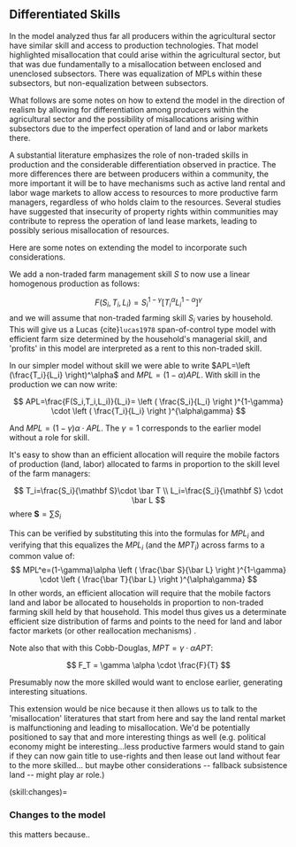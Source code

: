 ## Differentiated Skills

In the model analyzed thus far all producers within the agricultural sector have similar skill and access to production technologies.  That model highlighted misallocation that could arise within the agricultural sector, but that was due fundamentally to a misallocation between enclosed and unenclosed subsectors.  There was equalization of MPLs within these subsectors, but non-equalization between subsectors.   

What follows are some notes on how to extend the model in the direction of realism by allowing for differentiation among producers within the agricultural sector and the possibility of misallocations arising within subsectors due to the imperfect operation of land and or labor markets there. 

A substantial literature emphasizes the role of non-traded skills in production and the considerable differentiation observed in practice.  The more differences there are between producers within a community, the more important it will be to have mechanisms such as active land rental and labor wage markets to allow access to resources to more productive farm managers, regardless of who holds claim to the resources.  Several studies have suggested that insecurity of property rights within communities may contribute to repress the operation of land lease markets, leading to possibly serious misallocation of resources.  

Here are some notes on extending the model to incorporate such considerations. 

We add a non-traded farm management skill $S$ to now use a linear homogenous production as follows: 

$$
F(S_i,T_i,L_i)=S_i^{1-\gamma} \left [T_i^\alpha L_i^{1-\alpha}     \right]^\gamma
$$
and we will assume that non-traded farming skill $S_i$ varies by household.  This will give us a Lucas {cite}`lucas1978` span-of-control type model with efficient farm size determined by the household's managerial skill, and 'profits' in this model are interpreted as a rent to this non-traded skill.   

In our simpler model without skill we were able to write $APL=\left (\frac{T_i}{L_i} \right)^\alpha$ and $MPL=(1-\alpha) APL$. With skill in the production we can now write: 


$$
APL=\frac{F(S_i,T_i,L_i)}{L_i}=
\left ( \frac{S_i}{L_i} \right )^{1-\gamma}
\cdot
\left ( \frac{T_i}{L_i} \right )^{\alpha\gamma}
$$


And $MPL=(1-\gamma)\alpha \cdot APL$.  The $\gamma=1$ corresponds to the earlier model without a role for skill.

It's easy to show than an efficient allocation will require the mobile factors of production (land, labor) allocated to farms in proportion to the skill level of the farm managers:

$$
T_i=\frac{S_i}{\mathbf S}\cdot \bar T \\  L_i=\frac{S_i}{\mathbf S} \cdot \bar L
$$
where $\mathbf S = \sum S_i$

This can be verified by substituting this into the formulas for $MPL_i$ and verifying that this equalizes the $MPL_i$ (and the $MPT_i$) across farms to a common value of:
$$
MPL^e=(1-\gamma)\alpha
\left ( \frac{\bar S}{\bar L} \right )^{1-\gamma}
\cdot
\left ( \frac{\bar T}{\bar L} \right )^{\alpha\gamma}
$$
In other words, an efficient allocation will require that the mobile factors land and labor be allocated to households in proportion to non-traded farming skill held by that household.  This model thus gives us a determinate efficient size distribution of farms and points to the need for land and labor factor markets (or other reallocation mechanisms) .  

Note also that with this Cobb-Douglas, $MPT = \gamma \cdot \alpha APT$:


$$
F_T = \gamma \alpha \cdot \frac{F}{T}
$$




Presumably now the more skilled would want to enclose earlier, generating interesting situations.  

This extension would be nice because it then allows us to talk to the 'misallocation' literatures that start from here and say the land rental market is malfunctioning and leading to misallocation.  We'd be potentially positioned to say that and more interesting things as well (e.g. political economy might be interesting...less productive farmers would stand to gain if they can now gain title to use-rights and then lease out land without fear to the more skilled... but maybe other considerations -- fallback subsistence land -- might play ar role.)


(skill:changes)=
### Changes to the model
this matters because..
